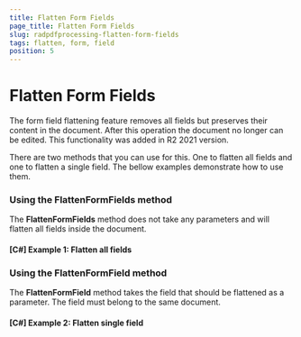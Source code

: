 ```yaml
---
title: Flatten Form Fields
page_title: Flatten Form Fields
slug: radpdfprocessing-flatten-form-fields
tags: flatten, form, field
position: 5
---
```


# Flatten Form Fields

The form field flattening feature removes all fields but preserves their content in the document. After this operation the document no longer can be edited. This functionality was added in R2 2021 version. 

There are two methods that you can use for this. One to flatten all fields and one to flatten a single field. The bellow examples demonstrate how to use them. 

### Using the FlattenFormFields method 

The __FlattenFormFields__ method does not take any parameters and will flatten all fields inside the document. 

#### __[C#] Example 1:  Flatten all fields__

<snippet id='pdf-flatten-all-fields'/>

### Using the FlattenFormField method

The __FlattenFormField__ method takes the field that should be flattened as a parameter. The field must belong to the same document.

#### __[C#] Example 2:  Flatten single field__

<snippet id='pdf-flatten-single-field'/>


